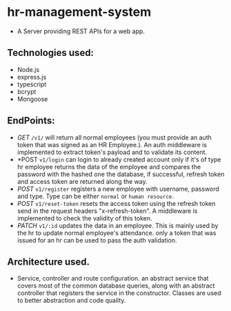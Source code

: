# hr-management-system
* A Server providing REST APIs for a web app.

## Technologies used:
* Node.js
* express.js
* typescript
* bcrypt
* Mongoose

## EndPoints:

* *GET* `/v1/` will return all normal employees (you must provide an auth token that was signed as an HR Employee.). An auth middleware is implemented to extract token's payload and to validate its content.
* *POST `v1/login` can login to already created account only if it's of type hr employee returns the data of the employee and compares the password with the hashed one the database, if successful, refresh token and access token are returned along the way.
* *POST* `v1/register` registers a new employee with username, password and type. Type can be either `normal` or `human resource`.
* *POST* `v1/reset-token` resets the access token using the refresh token send in the request headers "x-refresh-token". A middleware is implemented to check the validity of this token.
* *PATCH* `v1/:id` updates the data in an employee. This is mainly used by the hr to update normal employee's attendance. only a token that was issued for an hr can be used to pass the auth validation.

## Architecture used.

* Service, controller and route configuration. an abstract service that covers most of the common database queries, along with an abstract controller that registers the service in the constructor. Classes are used to better abstraction and code quality.

